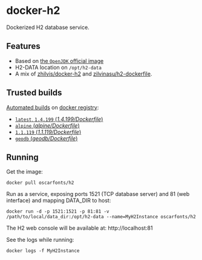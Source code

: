 docker-h2
=========

Dockerized H2 database service.


## Features

* Based on [the `OpenJDK` official image](https://hub.docker.com/r/_/openjdk/)
* H2-DATA location on `/opt/h2-data`
* A mix of [zhilvis/docker-h2](https://github.com/zhilvis/docker-h2) and [zilvinasu/h2-dockerfile](https://github.com/zilvinasu/h2-dockerfile).


## Trusted builds

[Automated builds](https://hub.docker.com/r/oscarfonts/h2/) on [docker registry](https://registry.hub.docker.com/):

* [`latest`, `1.4.199` (*1.4.199/Dockerfile*)](https://github.com/oscarfonts/docker-h2/blob/master/1.4.199/Dockerfile)
* [`alpine` (*alpine/Dockerfile*)](https://github.com/oscarfonts/docker-h2/blob/master/alpine/Dockerfile)
* [`1.1.119` (*1.1.119/Dockerfile*)](https://github.com/oscarfonts/docker-h2/blob/master/1.1.119/Dockerfile)
* [`geodb` (*geodb/Dockerfile*)](https://github.com/oscarfonts/docker-h2/blob/master/geodb/Dockerfile)


## Running

Get the image:

```
docker pull oscarfonts/h2
```

Run as a service, exposing ports 1521 (TCP database server) and 81 (web interface) and mapping DATA_DIR to host:

```
docker run -d -p 1521:1521 -p 81:81 -v /path/to/local/data_dir:/opt/h2-data --name=MyH2Instance oscarfonts/h2
```

The H2 web console will be available at: http://localhost:81

See the logs while running:

```
docker logs -f MyH2Instance
```
